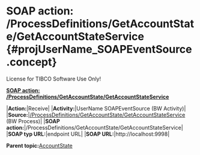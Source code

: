 # SOAP action: /ProcessDefinitions/GetAccountState/GetAccountStateService {#projUserName_SOAPEventSource .concept}

License for TIBCO Software Use Only!

**[SOAP action: /ProcessDefinitions/GetAccountState/GetAccountStateService](../msgs/dest_Id92.md)**

|**Action:**|Receive|
|**Activity:**|UserName SOAPEventSource \(BW Activity\)|
|**Source:**|[/ProcessDefinitions/GetAccountState/GetAccountStateService](../../../projects/AccountState/ProcessDefinitions/GetAccountState/GetAccountStateService.process.md) \(BW Process\)|
|**SOAP action:**|/ProcessDefinitions/GetAccountState/GetAccountStateService|
|**SOAP typ URL:**|endpoint URL|
|**SOAP URL:**|http://localhost:9998|

**Parent topic:**[AccountState](../../../crossref/dest/projs/AccountState.md)

